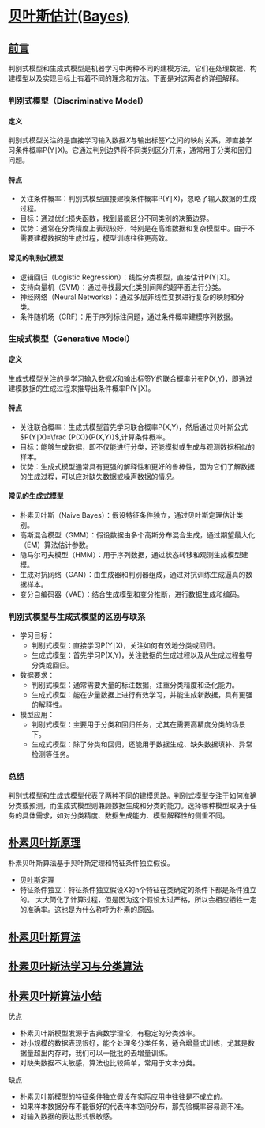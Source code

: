 # [贝叶斯估计(Bayes)]()
## [前言]()
判别式模型和生成式模型是机器学习中两种不同的建模方法，它们在处理数据、构建模型以及实现目标上有着不同的理念和方法。下面是对这两者的详细解释。

### 判别式模型（Discriminative Model）
#### 定义
判别式模型关注的是直接学习输入数据𝑋与输出标签𝑌之间的映射关系，即直接学习条件概率P(Y∣X)。它通过判别边界将不同类别区分开来，通常用于分类和回归问题。
#### 特点
- 关注条件概率：判别式模型直接建模条件概率P(Y∣X)，忽略了输入数据的生成过程。
- 目标：通过优化损失函数，找到最能区分不同类别的决策边界。
- 优势：通常在分类精度上表现较好，特别是在高维数据和复杂模型中。由于不需要建模数据的生成过程，模型训练往往更高效。

#### 常见的判别式模型
- 逻辑回归（Logistic Regression）：线性分类模型，直接估计P(Y∣X)。
- 支持向量机（SVM）：通过寻找最大化类别间隔的超平面进行分类。
- 神经网络（Neural Networks）：通过多层非线性变换进行复杂的映射和分类。
- 条件随机场（CRF）：用于序列标注问题，通过条件概率建模序列数据。
### 生成式模型（Generative Model）
#### 定义
生成式模型关注的是学习输入数据𝑋和输出标签𝑌的联合概率分布P(X,Y)，即通过建模数据的生成过程来推导出条件概率P(Y∣X)。
#### 特点
- 关注联合概率：生成式模型首先学习联合概率P(X,Y)，然后通过贝叶斯公式$P(Y∣X)=\frac {P(X)}{P(X,Y)}$,计算条件概率。
- 目标：能够生成数据，即不仅能进行分类，还能模拟或生成与观测数据相似的样本。
- 优势：生成式模型通常具有更强的解释性和更好的鲁棒性，因为它们了解数据的生成过程，可以应对缺失数据或噪声数据的情况。
#### 常见的生成式模型
- 朴素贝叶斯（Naive Bayes）：假设特征条件独立，通过贝叶斯定理估计类别。
- 高斯混合模型（GMM）：假设数据由多个高斯分布混合生成，通过期望最大化（EM）算法估计参数。
- 隐马尔可夫模型（HMM）：用于序列数据，通过状态转移和观测生成模型建模。
- 生成对抗网络（GAN）：由生成器和判别器组成，通过对抗训练生成逼真的数据样本。
- 变分自编码器（VAE）：结合生成模型和变分推断，进行数据生成和编码。
### 判别式模型与生成式模型的区别与联系
- 学习目标：
  * 判别式模型：直接学习P(Y∣X)，关注如何有效地分类或回归。
  * 生成式模型：首先学习P(X,Y)，关注数据的生成过程以及从生成过程推导分类或回归。
- 数据要求：
  * 判别式模型：通常需要大量的标注数据，注重分类精度和泛化能力。
  * 生成式模型：能在少量数据上进行有效学习，并能生成新数据，具有更强的解释性。
- 模型应用：
  * 判别式模型：主要用于分类和回归任务，尤其在需要高精度分类的场景下。
  * 生成式模型：除了分类和回归，还能用于数据生成、缺失数据填补、异常检测等任务。
### 总结
判别式模型和生成式模型代表了两种不同的建模思路。判别式模型专注于如何准确分类或预测，而生成式模型则兼顾数据生成和分类的能力。选择哪种模型取决于任务的具体需求，如对分类精度、数据生成能力、模型解释性的侧重不同。
## [朴素贝叶斯原理]()
朴素贝叶斯算法基于贝叶斯定理和特征条件独立假设。
- [贝叶斯定理](docs\math\贝叶斯定理.md)
- 特征条件独立：特征条件独立假设X的n个特征在类确定的条件下都是条件独立的。
大大简化了计算过程，但是因为这个假设太过严格，所以会相应牺牲一定的准确率。这也是为什么称呼为朴素的原因。

## [朴素贝叶斯算法]()

## [朴素贝叶斯法学习与分类算法]()

## [朴素贝叶斯算法小结]()

优点
- 朴素贝叶斯模型发源于古典数学理论，有稳定的分类效率。
- 对小规模的数据表现很好，能个处理多分类任务，适合增量式训练，尤其是数据量超出内存时，我们可以一批批的去增量训练。
- 对缺失数据不太敏感，算法也比较简单，常用于文本分类。

缺点
- 朴素贝叶斯模型的特征条件独立假设在实际应用中往往是不成立的。
- 如果样本数据分布不能很好的代表样本空间分布，那先验概率容易测不准。
- 对输入数据的表达形式很敏感。

